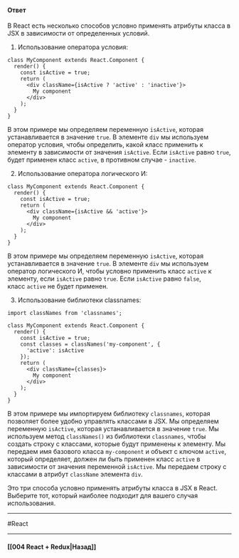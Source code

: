 #### Ответ

В React есть несколько способов условно применять атрибуты класса в JSX в зависимости от определенных условий.

1. Использование оператора условия:

```
class MyComponent extends React.Component {
  render() {
    const isActive = true;
    return (
      <div className={isActive ? 'active' : 'inactive'}>
        My component
      </div>
    );
  }
}
```

В этом примере мы определяем переменную `isActive`, которая устанавливается в значение `true`. В элементе `div` мы используем оператор условия, чтобы определить, какой класс применить к элементу в зависимости от значения `isActive`. Если `isActive` равно `true`, будет применен класс `active`, в противном случае - `inactive`.

2. Использование оператора логического И:

```
class MyComponent extends React.Component {
  render() {
    const isActive = true;
    return (
      <div className={isActive && 'active'}>
        My component
      </div>
    );
  }
}
```

В этом примере мы определяем переменную `isActive`, которая устанавливается в значение `true`. В элементе `div` мы используем оператор логического И, чтобы условно применить класс `active` к элементу, если `isActive` равно `true`. Если `isActive` равно `false`, класс `active` не будет применен.

3. Использование библиотеки classnames:

```
import classNames from 'classnames';

class MyComponent extends React.Component {
  render() {
    const isActive = true;
    const classes = classNames('my-component', {
      'active': isActive
    });
    return (
      <div className={classes}>
        My component
      </div>
    );
  }
}
```

В этом примере мы импортируем библиотеку `classnames`, которая позволяет более удобно управлять классами в JSX. Мы определяем переменную `isActive`, которая устанавливается в значение `true`. Мы используем метод `classNames()` из библиотеки `classnames`, чтобы создать строку с классами, которые будут применены к элементу. Мы передаем имя базового класса `my-component` и объект с ключом `active`, который определяет, должен ли быть применен класс `active` в зависимости от значения переменной `isActive`. Мы передаем строку с классами в атрибут `className` элемента `div`.

Это три способа условно применять атрибуты класса в JSX в React. Выберите тот, который наиболее подходит для вашего случая использования.

____
#React

____

#### [[004 React + Redux|Назад]]